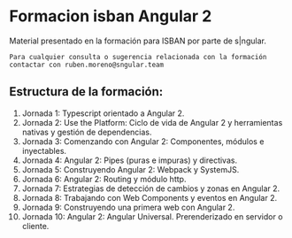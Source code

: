 # Formacion isban Angular 2

Material presentado en la formación para ISBAN por parte de s|ngular.

```
Para cualquier consulta o sugerencia relacionada con la formación contactar con ruben.moreno@sngular.team
```
## Estructura de la formación:

1. Jornada 1: Typescript orientado a Angular 2.
2. Jornada 2: Use the Platform: Ciclo de vida de Angular 2 y herramientas nativas y gestión de dependencias.
3. Jornada 3: Comenzando con Angular 2: Componentes, módulos e inyectables.
4. Jornada 4: Angular 2: Pipes (puras e impuras) y directivas.
5. Jornada 5: Construyendo Angular 2: Webpack y SystemJS.
6. Jornada 6: Angular 2: Routing y módulo http.
7. Jornada 7: Estrategias de detección de cambios y zonas en Angular 2.
8. Jornada 8: Trabajando con Web Components y eventos en Angular 2.
9. Jornada 9: Construyendo una primera web con Angular 2.
10. Jornada 10: Angular 2: Angular Universal. Prerenderizado en servidor o cliente.

